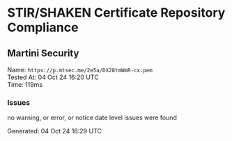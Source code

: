 # STIR/SHAKEN Certificate Repository Compliance

## Martini Security

Name: `https://p.mtsec.me/2e5a/DX28tmWmR-cx.pem`\
Tested At: 04 Oct 24 16:20 UTC\
Time: 119ms

### Issues

no warning, or error, or notice date level issues were found

Generated: 04 Oct 24 16:29 UTC